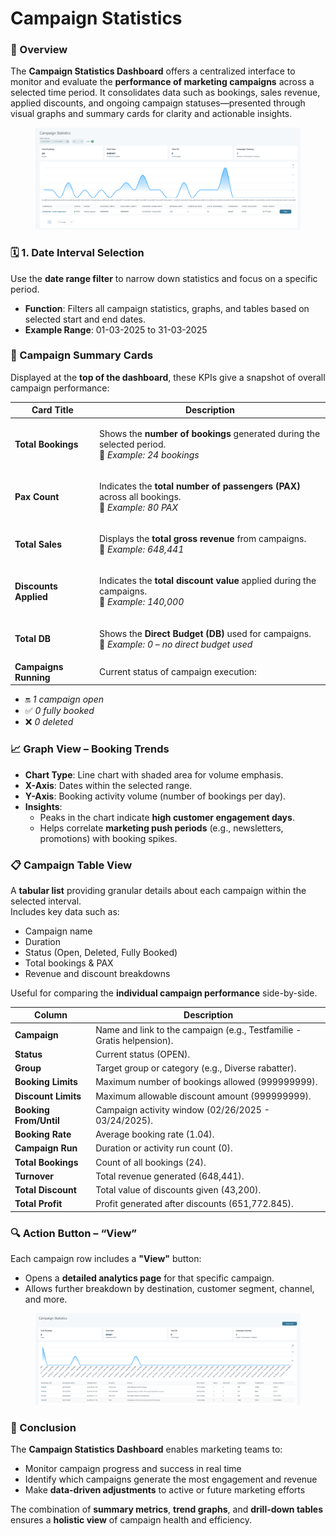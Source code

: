 # Campaign Statistics

### 🔎 Overview

The **Campaign Statistics Dashboard** offers a centralized interface to monitor and evaluate the **performance of marketing campaigns** across a selected time period. It consolidates data such as bookings, sales revenue, applied discounts, and ongoing campaign statuses—presented through visual graphs and summary cards for clarity and actionable insights.

<figure><img src=".gitbook/assets/image (1) (1) (1) (2).png" alt=""><figcaption></figcaption></figure>

### 🗓️ 1. Date Interval Selection

Use the **date range filter** to narrow down statistics and focus on a specific period.

* **Function**: Filters all campaign statistics, graphs, and tables based on selected start and end dates.
* **Example Range**: 01-03-2025 to 31-03-2025

### 🧾 Campaign Summary Cards

Displayed at the **top of the dashboard**, these KPIs give a snapshot of overall campaign performance:

| Card Title            | Description                                                                                                                    |
| --------------------- | ------------------------------------------------------------------------------------------------------------------------------ |
| **Total Bookings**    | <p>Shows the <strong>number of bookings</strong> generated during the selected period.<br>📌 <em>Example: 24 bookings</em></p> |
| **Pax Count**         | <p>Indicates the <strong>total number of passengers (PAX)</strong> across all bookings.<br>📌 <em>Example: 80 PAX</em></p>     |
| **Total Sales**       | <p>Displays the <strong>total gross revenue</strong> from campaigns.<br>📌 <em>Example: 648,441</em></p>                       |
| **Discounts Applied** | <p>Indicates the <strong>total discount value</strong> applied during the campaigns.<br>📌 <em>Example: 140,000</em></p>       |
| **Total DB**          | <p>Shows the <strong>Direct Budget (DB)</strong> used for campaigns.<br>📌 <em>Example: 0 – no direct budget used</em></p>     |
| **Campaigns Running** | Current status of campaign execution:                                                                                          |

* 🔛 _1 campaign open_
* ✅ _0 fully booked_
* ❌ _0 deleted_&#x20;

### 📈 Graph View – Booking Trends

* **Chart Type**: Line chart with shaded area for volume emphasis.
* **X-Axis**: Dates within the selected range.
* **Y-Axis**: Booking activity volume (number of bookings per day).
* **Insights**:
  * Peaks in the chart indicate **high customer engagement days**.
  * Helps correlate **marketing push periods** (e.g., newsletters, promotions) with booking spikes.

### 📋 Campaign Table View

A **tabular list** providing granular details about each campaign within the selected interval.\
Includes key data such as:

* Campaign name
* Duration
* Status (Open, Deleted, Fully Booked)
* Total bookings & PAX
* Revenue and discount breakdowns

Useful for comparing the **individual campaign performance** side-by-side.

| Column                 | Description                                                            |
| ---------------------- | ---------------------------------------------------------------------- |
| **Campaign**           | Name and link to the campaign (e.g., Testfamilie - Gratis helpension). |
| **Status**             | Current status (OPEN).                                                 |
| **Group**              | Target group or category (e.g., Diverse rabatter).                     |
| **Booking Limits**     | Maximum number of bookings allowed (999999999).                        |
| **Discount Limits**    | Maximum allowable discount amount (999999999).                         |
| **Booking From/Until** | Campaign activity window (02/26/2025 - 03/24/2025).                    |
| **Booking Rate**       | Average booking rate (1.04).                                           |
| **Campaign Run**       | Duration or activity run count (0).                                    |
| **Total Bookings**     | Count of all bookings (24).                                            |
| **Turnover**           | Total revenue generated (648,441).                                     |
| **Total Discount**     | Total value of discounts given (43,200).                               |
| **Total Profit**       | Profit generated after discounts (651,772.845).                        |

### 🔍 Action Button – “View”

Each campaign row includes a **"View"** button:

* Opens a **detailed analytics page** for that specific campaign.
* Allows further breakdown by destination, customer segment, channel, and more.

<figure><img src=".gitbook/assets/image (2) (1) (1) (1) (1) (1) (1) (1) (1) (1) (1) (1) (1) (1) (1) (1) (1) (1) (1) (1) (1) (1) (1) (1) (1) (1) (1) (1) (1) (1) (1) (1).png" alt=""><figcaption></figcaption></figure>

### 🧠 Conclusion

The **Campaign Statistics Dashboard** enables marketing teams to:

* Monitor campaign progress and success in real time
* Identify which campaigns generate the most engagement and revenue
* Make **data-driven adjustments** to active or future marketing efforts

The combination of **summary metrics**, **trend graphs**, and **drill-down tables** ensures a **holistic view** of campaign health and efficiency.
